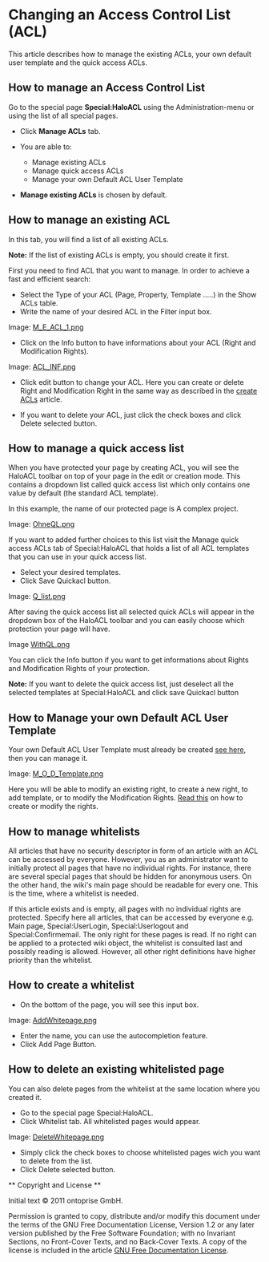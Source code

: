 # Changing an Access Control List (ACL)

This article describes how to manage the existing ACLs, your own default user template and the quick access ACLs.

## How to manage an Access Control List

Go to the special page **Special:HaloACL** using the Administration-menu or using the list of all special pages.

* Click **Manage ACLs** tab.
* You are able to:

    * Manage existing ACLs
    * Manage quick access ACLs
    * Manage your own Default ACL User Template 

* **Manage existing ACLs** is chosen by default.

## How to manage an existing ACL

In this tab, you will find a list of all existing ACLs.

**Note:** If the list of existing ACLs is empty, you should create it first.

First you need to find ACL that you want to manage. In order to achieve a fast and efficient search:

* Select the Type of your ACL (Page, Property, Template .....) in the Show ACLs table.
* Write the name of your desired ACL in the Filter input box.

Image: [M_E_ACL_1.png](M_E_ACL_1.png)

* Click on the Info button to have informations about your ACL (Right and Modification Rights).

Image: [ACL_INF.png](ACL_INF.png)

* Click edit button to change your ACL. Here you can create or delete Right and Modification Right in the same way as described in the [create ACLs](CreatingAStandardAccessControlList_ACL_.md) article. 

* If you want to delete your ACL, just click the check boxes and click Delete selected button.
## How to manage a quick access list

When you have protected your page by creating ACL, you will see the HaloACL toolbar on top of your page in the edit or creation mode. This contains a dropdown list called quick access list which only contains one value by default (the standard ACL template).

In this example, the name of our protected page is A complex project.

Image: [OhneQL.png](OhneQL.png)

If you want to added further choices to this list visit the Manage quick access ACLs tab of Special:HaloACL that holds a list of all ACL templates that you can use in your quick access list.

* Select your desired templates.
* Click Save Quickacl button.

Image: [Q_list.png](Q_list.png)

After saving the quick access list all selected quick ACLs will appear in the dropdown box of the HaloACL toolbar and you can easily choose which protection your page will have.

Image [WithQL.png](WithQL.png)

You can click the Info button if you want to get informations about Rights and Modification Rights of your protection.

**Note:** If you want to delete the quick access list, just deselect all the selected templates at Special:HaloACL and click save Quickacl button

## How to Manage your own Default ACL User Template 

Your own Default ACL User Template must already be created [see here](CreatingAStandardAccessControlList_ACL_.md), then you can manage it.

Image: [M_O_D_Template.png](M_O_D_Template.png)

Here you will be able to modify an existing right, to create a new right, to add template, or to modify the Modification Rights. [Read this](CreatingAStandardAccessControlList_ACL_.md) on how to create or modify the rights. 

## How to manage whitelists

All articles that have no security descriptor in form of an article with an ACL can be accessed by everyone. However, you as an administrator want to initially protect all pages that have no individual rights. For instance, there are several special pages that should be hidden for anonymous users. On the other hand, the wiki's main page should be readable for every one. This is the time, where a whitelist is needed.

If this article exists and is empty, all pages with no individual rights are protected. Specify here all articles, that can be accessed by everyone e.g. Main page, Special:UserLogin, Special:Userlogout and Special:Confirmemail. The only right for these pages is read. If no right can be applied to a protected wiki object, the whitelist is consulted last and possibly reading is allowed. However, all other right definitions have higher priority than the whitelist.

## How to create a whitelist 
* On the bottom of the page, you will see this input box.

Image: [AddWhitepage.png](AddWhitepage.png)

* Enter the name, you can use the autocompletion feature.
* Click Add Page Button.

## How to delete an existing whitelisted page

You can also delete pages from the whitelist at the same location where you created it.

* Go to the special page Special:HaloACL.
* Click Whitelist tab. All whitelisted pages would appear.

Image: [DeleteWhitepage.png](DeleteWhitepage.png)

* Simply click the check boxes to choose whitelisted pages wich you want to delete from the list.
* Click Delete selected button. 

** Copyright and License **

Initial text © 2011 ontoprise GmbH.

Permission is granted to copy, distribute and/or modify this document under the terms of the GNU Free Documentation License, Version 1.2 or any later version published by the Free Software Foundation; with no Invariant Sections, no Front-Cover Texts, and no Back-Cover Texts. A copy of the license is included in the article [GNU Free Documentation License](http://www.gnu.org/licenses/fdl.html).
